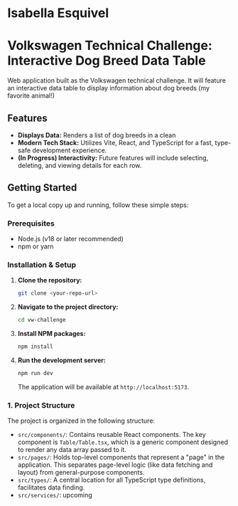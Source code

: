 # Isabella Esquivel

# Volkswagen Technical Challenge: Interactive Dog Breed Data Table

Web application built as the Volkswagen technical challenge. It will feature an interactive data table to display information about dog breeds (my favorite animal!)

## Features

- **Displays Data:** Renders a list of dog breeds in a clean
- **Modern Tech Stack:** Utilizes Vite, React, and TypeScript for a fast, type-safe development experience.
- **(In Progress) Interactivity:** Future features will include selecting, deleting, and viewing details for each row.

## Getting Started

To get a local copy up and running, follow these simple steps:

### Prerequisites

- Node.js (v18 or later recommended)
- npm or yarn

### Installation & Setup

1.  **Clone the repository:**
    ```sh
    git clone <your-repo-url>
    ```
2.  **Navigate to the project directory:**
    ```sh
    cd vw-challenge
    ```
3.  **Install NPM packages:**
    ```sh
    npm install
    ```
4.  **Run the development server:**
    ```sh
    npm run dev
    ```
    The application will be available at `http://localhost:5173`.

### 1. Project Structure

The project is organized in the following structure:

- `src/components/`: Contains reusable React components. The key component is `Table/Table.tsx`, which is a generic component designed to render any data array passed to it.
- `src/pages/`: Holds top-level components that represent a "page" in the application. This separates page-level logic (like data fetching and layout) from general-purpose components.
- `src/types/`: A central location for all TypeScript type definitions, facilitates data finding.
- `src/services/`: upcoming
